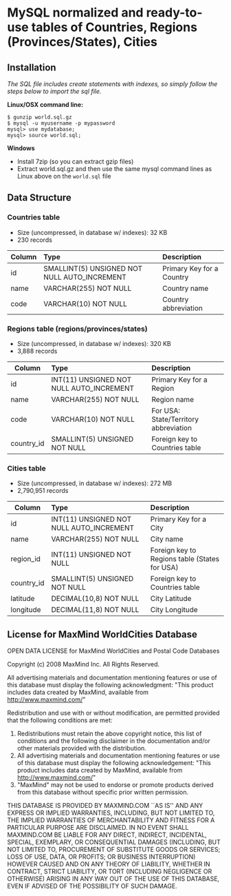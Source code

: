 # MySQL normalized and ready-to-use tables of Countries, Regions (Provinces/States), Cities

## Installation

*The SQL file includes create statements with indexes, so simply follow the steps below to import the sql file.*

**Linux/OSX command line:**
    
    $ gunzip world.sql.gz
    $ mysql -u myusername -p mypassword
    mysql> use mydatabase;
    mysql> source world.sql;

**Windows**

- Install 7zip (so you can extract gzip files)
- Extract world.sql.gz and then use the same mysql command lines as Linux above on the `world.sql` file

## Data Structure

### Countries table

- Size (uncompressed, in database w/ indexes): 32 KB
- 230 records

| Column        | Type                                         | Description                      |
| ------------- |:---------------------------------------------| :--------------------------------|
| id            | SMALLINT(5) UNSIGNED NOT NULL AUTO_INCREMENT | Primary Key for a Country        |
| name          | VARCHAR(255) NOT NULL                        | Country name                     |
| code          | VARCHAR(10) NOT NULL                         | Country abbreviation             |

### Regions table (regions/provinces/states)

- Size (uncompressed, in database w/ indexes): 320 KB
- 3,888 records

| Column        | Type                                         | Description                            |
| ------------- |:---------------------------------------------| :--------------------------------------|
| id            | INT(11) UNSIGNED NOT NULL AUTO_INCREMENT     | Primary Key for a Region               |
| name          | VARCHAR(255) NOT NULL                        | Region name                            |
| code          | VARCHAR(10) NOT NULL                         | For USA: State/Territory abbreviation  |
| country_id    | SMALLINT(5) UNSIGNED NOT NULL                | Foreign key to Countries table         |

### Cities table

- Size (uncompressed, in database w/ indexes): 272 MB
- 2,790,951 records

| Column        | Type                                         | Description                                   |
| ------------- |:---------------------------------------------| :---------------------------------------------|
| id            | INT(11) UNSIGNED NOT NULL AUTO_INCREMENT     | Primary Key for a City                        |
| name          | VARCHAR(255) NOT NULL                        | City name                                     |
| region_id     | INT(11) UNSIGNED NOT NULL                    | Foreign key to Regions table (States for USA) |
| country_id    | SMALLINT(5) UNSIGNED NOT NULL                | Foreign key to Countries table                |
| latitude      | DECIMAL(10,8) NOT NULL                       | City Latitude                                 |
| longitude     | DECIMAL(11,8) NOT NULL                       | City Longitude                                |



## License for MaxMind WorldCities Database

OPEN DATA LICENSE for MaxMind WorldCities and Postal Code Databases

Copyright (c) 2008 MaxMind Inc.  All Rights Reserved.

All advertising materials and documentation mentioning features or use of
this database must display the following acknowledgment:
"This product includes data created by MaxMind, available from
http://www.maxmind.com/"

Redistribution and use with or without modification, are permitted provided
that the following conditions are met:
1. Redistributions must retain the above copyright notice, this list of
conditions and the following disclaimer in the documentation and/or other
materials provided with the distribution. 
2. All advertising materials and documentation mentioning features or use of
this database must display the following acknowledgement:
"This product includes data created by MaxMind, available from
http://www.maxmind.com/"
3. "MaxMind" may not be used to endorse or promote products derived from this
database without specific prior written permission.

THIS DATABASE IS PROVIDED BY MAXMIND.COM ``AS IS'' AND ANY 
EXPRESS OR IMPLIED WARRANTIES, INCLUDING, BUT NOT LIMITED TO, THE IMPLIED 
WARRANTIES OF MERCHANTABILITY AND FITNESS FOR A PARTICULAR PURPOSE ARE 
DISCLAIMED. IN NO EVENT SHALL MAXMIND.COM BE LIABLE FOR ANY 
DIRECT, INDIRECT, INCIDENTAL, SPECIAL, EXEMPLARY, OR CONSEQUENTIAL DAMAGES 
(INCLUDING, BUT NOT LIMITED TO, PROCUREMENT OF SUBSTITUTE GOODS OR SERVICES; 
LOSS OF USE, DATA, OR PROFITS; OR BUSINESS INTERRUPTION) HOWEVER CAUSED AND
ON ANY THEORY OF LIABILITY, WHETHER IN CONTRACT, STRICT LIABILITY, OR TORT 
(INCLUDING NEGLIGENCE OR OTHERWISE) ARISING IN ANY WAY OUT OF THE USE OF THIS 
DATABASE, EVEN IF ADVISED OF THE POSSIBILITY OF SUCH DAMAGE.
